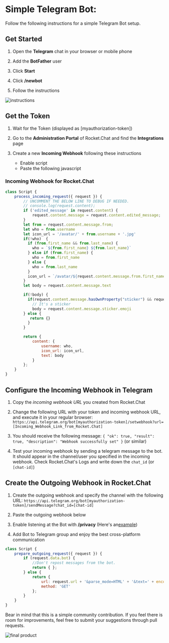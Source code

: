 # Simple Telegram Bot:

Follow the following instructions for a simple Telegram Bot setup.

## Get Started

1. Open the **Telegram** chat in your browser or mobile phone

2. Add the **BotFather** user

3. Click **Start**

4. Click **/newbot**

5. Follow the instructions

![instructions](http://i.imgur.com/8y9SG49.jpg?1)

## Get the Token

1. Wait for the Token (displayed as [myauthorization-token])

2. Go to the **Administration Portal** of Rocket.Chat and find the **Integrations** page

3. Create a new **Incoming Webhook** following these instructions
    * Enable script
    * Paste the following javascript

### Incoming Webhook for Rocket.Chat

```javascript
class Script {
    process_incoming_request({ request }) {
        // UNCOMMENT THE BELOW LINE TO DEBUG IF NEEDED.
        // console.log(request.content);
        if ('edited_message' in request.content) {
            request.content.message = request.content.edited_message;
        }
        let from = request.content.message.from;
        let who = from.username
        let icon_url = '/avatar/' + from.username + '.jpg'
        if(!who)  {
          if (from.first_name && from.last_name) {
            who = `${from.first_name} ${from.last_name}`
          } else if (from.first_name) {
            who = from.first_name
          } else {
            who = from.last_name
          }
          icon_url = `/avatar/${request.content.message.from.first_name}.jpg`
        }
        let body = request.content.message.text

        if(!body) {
          if(request.content.message.hasOwnProperty("sticker") && request.content.message.sticker.emoji) {
            // It's a sticker
            body = request.content.message.sticker.emoji
        } else {
           return {}
          }
        }

        return {
            content: {
                username: who,
                icon_url: icon_url,
                text: body
            }
        };
    }
}
```

## Configure the Incoming Webhook in Telegram

1. Copy the _incoming webhook URL_ you created from Rocket.Chat

2. Change the following URL with your token and incoming webhook URL, and execute it in your regular browser:
`https://api.telegram.org/bot[myauthorization-token]/setwebhook?url=[Incoming_Webhook_Link_from_Rocket.Chat]`

3. You should receive the following message:
`{ "ok": true, "result": true, "description": "Webhook successfully set" }` (or similar)

4. Test your incoming webhook by sending a telegram message to the bot. It should appear in the channel/user you specified in the incoming webhook. Check Rocket.Chat's Logs and write down the `chat_id` (or `[chat-id]`)

## Create the Outgoing Webhook in Rocket.Chat

1. Create the outgoing webhook and specify the channel with the following URL: `https://api.telegram.org/bot[myauthorization-token]/sendMessage?chat_id=[chat-id]`

2. Paste the outgoing webhook below

3. Enable listening at the Bot with **/privacy** (Here's an[example](http://i.imgur.com/xSjdAAy.jpg?1))

4. Add Bot to Telegram group and enjoy the best cross-platform communication

```javascript
class Script {
    prepare_outgoing_request({ request }) {
        if (request.data.bot) {
            //Don't repost messages from the bot.
            return { };
        } else {
            return {
                url: request.url + '&parse_mode=HTML' + '&text=' + encodeURIComponent('<b>' + request.data.user_name+ '</b>: ' + request.data.text),
                method: 'GET'
            };
        }
    }
}
```

Bear in mind that this is a simple community contribution. If you feel there is room for improvements, feel free to submit your suggestions through pull requests.

![final product](http://i.imgur.com/LqpqUC8.jpg?1)
